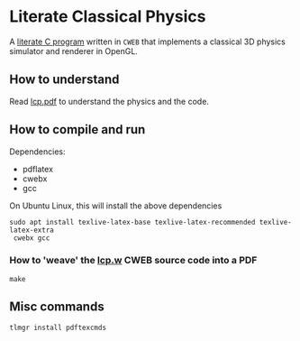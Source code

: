 # Literate Classical Physics

A [literate C program](http://www.literateprogramming.com/) written in `CWEB` that implements a classical 3D physics simulator and renderer in OpenGL.

## How to understand

Read [lcp.pdf](lcp.pdf) to understand the physics and the code.

## How to compile and run

Dependencies:
- pdflatex
- cwebx
- gcc

On Ubuntu Linux, this will install the above dependencies
```
sudo apt install texlive-latex-base texlive-latex-recommended texlive-latex-extra
 cwebx gcc
```

### How to 'weave' the [lcp.w](lcp.w) CWEB source code into a PDF

```
make
```

## Misc commands

```
tlmgr install pdftexcmds
```
